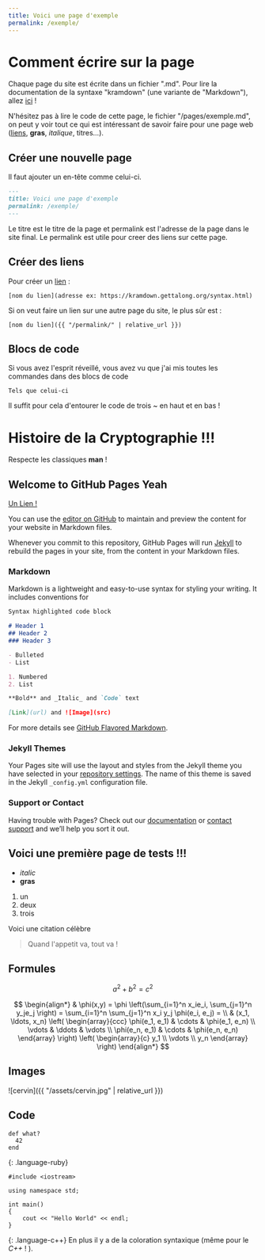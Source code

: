 ```yaml
---
title: Voici une page d'exemple
permalink: /exemple/
---
```

# Comment écrire sur la page
Chaque page du site est écrite dans un fichier ".md".
Pour lire la documentation de la syntaxe "kramdown" (une variante de "Markdown"), allez [ici](https://kramdown.gettalong.org/syntax.html) ! 

N'hésitez pas à lire le code de cette page, le fichier "/pages/exemple.md", on peut y voir tout ce qui est intéressant de savoir faire pour une page web ([liens](), **gras**, *italique*, titres...).

## Créer une nouvelle page
Il faut ajouter un en-tête comme celui-ci.

~~~ Markdown
---
title: Voici une page d'exemple
permalink: /exemple/
---
~~~

Le titre est le titre de la page et permalink est l'adresse de la page dans le site final. Le permalink est utile pour creer des liens sur cette page.

## Créer des liens

Pour créer un [lien](#) :

~~~
[nom du lien](adresse ex: https://kramdown.gettalong.org/syntax.html)
~~~

Si on veut faire un lien sur une autre page du site, le plus sûr est : 

~~~
[nom du lien]({{ "/permalink/" | relative_url }})
~~~

## Blocs de code

Si vous avez l'esprit réveillé, vous avez vu que j'ai mis toutes les commandes dans des blocs de code

~~~
Tels que celui-ci
~~~

Il suffit pour cela d'entourer le code de trois ~ en haut et en bas !

# Histoire de la Cryptographie !!!
Respecte les classiques **man** ! 

## Welcome to GitHub Pages **Yeah**

[Un Lien !](Page1.html)

You can use the [editor on GitHub](https://github.com/SamuelGallay/CryptoTPE/edit/master/index.md) to maintain and preview the content for your website in Markdown files.

Whenever you commit to this repository, GitHub Pages will run [Jekyll](https://jekyllrb.com/) to rebuild the pages in your site, from the content in your Markdown files.

### Markdown

Markdown is a lightweight and easy-to-use syntax for styling your writing. It includes conventions for

```markdown
Syntax highlighted code block

# Header 1
## Header 2
### Header 3

- Bulleted
- List

1. Numbered
2. List

**Bold** and _Italic_ and `Code` text

[Link](url) and ![Image](src)
```

For more details see [GitHub Flavored Markdown](https://guides.github.com/features/mastering-markdown/).

### Jekyll Themes

Your Pages site will use the layout and styles from the Jekyll theme you have selected in your [repository settings](https://github.com/SamuelGallay/CryptoTPE/settings). The name of this theme is saved in the Jekyll `_config.yml` configuration file.

### Support or Contact

Having trouble with Pages? Check out our [documentation](https://help.github.com/categories/github-pages-basics/) or [contact support](https://github.com/contact) and we’ll help you sort it out.

## Voici une première page de tests !!!

* *italic* 
* **gras** 


1. un
2. deux
3. trois  


Voici une citation célèbre
> Quand l'appetit va, tout va !

## Formules
$$
a^2 + b^2 = c^2
$$

$$
\begin{align*}
  & \phi(x,y) = \phi \left(\sum_{i=1}^n x_ie_i, \sum_{j=1}^n y_je_j \right)
  = \sum_{i=1}^n \sum_{j=1}^n x_i y_j \phi(e_i, e_j) = \\
  & (x_1, \ldots, x_n) \left( \begin{array}{ccc}
      \phi(e_1, e_1) & \cdots & \phi(e_1, e_n) \\
      \vdots & \ddots & \vdots \\
      \phi(e_n, e_1) & \cdots & \phi(e_n, e_n)
    \end{array} \right)
  \left( \begin{array}{c}
      y_1 \\
      \vdots \\
      y_n
    \end{array} \right)
\end{align*}
$$

## Images

![cervin]({{ "/assets/cervin.jpg" | relative_url }})

## Code 
~~~
def what?
  42
end
~~~
{: .language-ruby}

~~~
#include <iostream>

using namespace std;

int main()
{
	cout << "Hello World" << endl;
}
~~~
{: .language-c++}
En plus il y a de la coloration syntaxique (même pour le *C++* ! ).